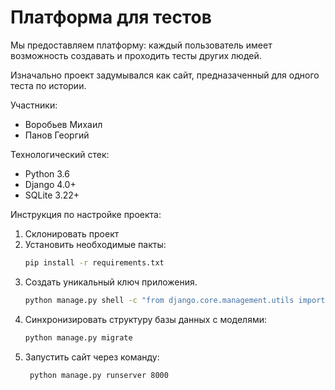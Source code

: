 Платформа для тестов
===============
Мы предоставляем платформу: каждый пользователь имеет возможность создавать и проходить тесты других людей.

Изначально проект задумывался как сайт, предназаченный для одного теста по истории.

Участники:
* Воробьев Михаил
* Панов Георгий

Технологический стек:
* Python 3.6
* Django 4.0+
* SQLite 3.22+

Инструкция по настройке проекта:
1. Склонировать проект
2. Установить необходимые пакты:
    ```bash
    pip install -r requirements.txt
    ```
3. Создать уникальный ключ приложения.
    ```bash
   python manage.py shell -c "from django.core.management.utils import get_random_secret_key; get_random_secret_key()"
   ```
4. Синхронизировать структуру базы данных с моделями: 
    ```bash
    python manage.py migrate
    ```
5. Запустить сайт через команду:
   ```bash
    python manage.py runserver 8000
    ```
